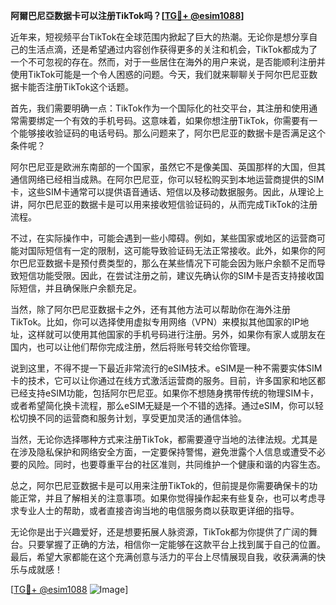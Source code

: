 **阿爾巴尼亞数据卡可以注册TikTok吗？[[TG💪+ @esim1088](https://t.me/s/esim1088)]**

近年来，短视频平台TikTok在全球范围内掀起了巨大的热潮。无论你是想分享自己的生活点滴，还是希望通过内容创作获得更多的关注和机会，TikTok都成为了一个不可忽视的存在。然而，对于一些居住在海外的用户来说，是否能顺利注册并使用TikTok可能是一个令人困惑的问题。今天，我们就来聊聊关于阿尔巴尼亚数据卡能否注册TikTok这个话题。

首先，我们需要明确一点：TikTok作为一个国际化的社交平台，其注册和使用通常需要绑定一个有效的手机号码。这意味着，如果你想注册TikTok，你需要有一个能够接收验证码的电话号码。那么问题来了，阿尔巴尼亚的数据卡是否满足这个条件呢？

阿尔巴尼亚是欧洲东南部的一个国家，虽然它不是像美国、英国那样的大国，但其通信网络已经相当成熟。在阿尔巴尼亚，你可以轻松购买到本地运营商提供的SIM卡，这些SIM卡通常可以提供语音通话、短信以及移动数据服务。因此，从理论上讲，阿尔巴尼亚的数据卡是可以用来接收短信验证码的，从而完成TikTok的注册流程。

不过，在实际操作中，可能会遇到一些小障碍。例如，某些国家或地区的运营商可能对国际短信有一定的限制，这可能导致验证码无法正常接收。此外，如果你的阿尔巴尼亚数据卡是预付费类型的，那么在某些情况下可能会因为账户余额不足而导致短信功能受限。因此，在尝试注册之前，建议先确认你的SIM卡是否支持接收国际短信，并且确保账户余额充足。

当然，除了阿尔巴尼亚数据卡之外，还有其他方法可以帮助你在海外注册TikTok。比如，你可以选择使用虚拟专用网络（VPN）来模拟其他国家的IP地址，这样就可以使用其他国家的手机号码进行注册。另外，如果你有家人或朋友在国内，也可以让他们帮你完成注册，然后将账号转交给你管理。

说到这里，不得不提一下最近非常流行的eSIM技术。eSIM是一种不需要实体SIM卡的技术，它可以让你通过在线方式激活运营商的服务。目前，许多国家和地区都已经支持eSIM功能，包括阿尔巴尼亚。如果你不想随身携带传统的物理SIM卡，或者希望简化换卡流程，那么eSIM无疑是一个不错的选择。通过eSIM，你可以轻松切换不同的运营商和服务计划，享受更加灵活的通信体验。

当然，无论你选择哪种方式来注册TikTok，都需要遵守当地的法律法规。尤其是在涉及隐私保护和网络安全方面，一定要保持警惕，避免泄露个人信息或遭受不必要的风险。同时，也要尊重平台的社区准则，共同维护一个健康和谐的内容生态。

总之，阿尔巴尼亚数据卡是可以用来注册TikTok的，但前提是你需要确保卡的功能正常，并且了解相关的注意事项。如果你觉得操作起来有些复杂，也可以考虑寻求专业人士的帮助，或者直接咨询当地的电信服务商以获取更详细的指导。

无论你是出于兴趣爱好，还是想要拓展人脉资源，TikTok都为你提供了广阔的舞台。只要掌握了正确的方法，相信你一定能够在这款平台上找到属于自己的位置。最后，希望大家都能在这个充满创意与活力的平台上尽情展现自我，收获满满的快乐与成就感！

[[TG💪+ @esim1088](https://t.me/s/esim1088) ![Image](https://i.postimg.cc/4NQfJmqS/Snipaste-2025-05-13-00-14-12.png)]